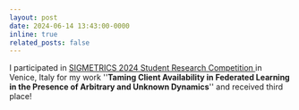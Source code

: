 ```yaml
---
layout: post
date: 2024-06-14 13:43:00-0000
inline: true
related_posts: false
---
```


I participated in <a href="https://www.sigmetrics.org/sigmetrics2024/student_activities.html"> SIGMETRICS 2024 Student Research Competition </a> in Venice, Italy for my work ''**Taming Client Availability in Federated Learning in the Presence of Arbitrary and Unknown Dynamics**'' and received third place!

